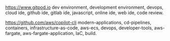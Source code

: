 https://www.gitpod.io dev environment, development environment, devops, cloud ide, github ide, gitlab ide, javascript, online ide, web ide, code review.

https://github.com/aws/copilot-cli modern-applications, cd-pipelines, containers, infrastructure-as-code, aws-ecs, devops, developer-tools, aws-fargate, aws-fargate-application, IaC, build.

